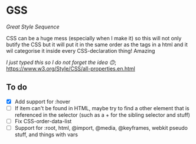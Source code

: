 # GSS
_Great Style Sequence_

CSS can be a huge mess (especially when I make it) so this will not only butify the CSS but it will put it in the same order as the tags in a html and it wil categorise it inside every CSS-declaration thing! Amazing

_I just typed this so I do not forget the idea 🙃_; https://www.w3.org/Style/CSS/all-properties.en.html

## To do

- [x] Add support for :hover
- [ ] If item can't be found in HTML, maybe try to find a other element that is referenced in the selector (such as a + for the sibling selector and stuff)
- [ ] Fix CSS-order-data-list
- [ ] Support for :root, html, @import, @media, @keyframes, webkit pseudo stuff, and things with vars
